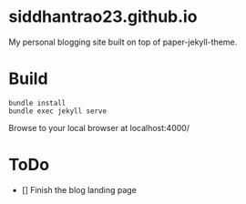 # siddhantrao23.github.io

My personal blogging site built on top of paper-jekyll-theme.

# Build

```
bundle install
bundle exec jekyll serve
```
Browse to your local browser at <a>localhost:4000/</a>

# ToDo

- [] Finish the blog landing page